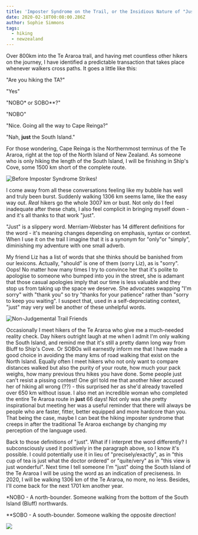 ```yaml
---
title: 'Imposter Syndrome on the Trail, or the Insidious Nature of "Just"'
date: 2020-02-18T00:08:00.286Z
author: Sophie Simmons
tags:
  - hiking
  - newzealand
---
```


Over 800km into the Te Araroa trail, and having met countless other hikers on the journey, I have identified a predictable transaction that takes place whenever walkers cross paths. It goes a little like this:

"Are you hiking the TA?"

"Yes"

"NOBO\* or SOBO\*\*?"

"NOBO"

"Nice. Going all the way to Cape Reinga?"

"Nah, **just** the South Island."

For those wondering, Cape Reinga is the Northernmost terminus of the Te Araroa, right at the top of the North Island of New Zealand. As someone who is only hiking the length of the South Island, I will be finishing in Ship's Cove, some 1500 km short of the complete route.

![](/img/TAselfie1.jpg "Before Imposter Syndrome Strikes!")

I come away from all these conversations feeling like my bubble has well and truly been burst. Suddenly walking 1306 km seems lame, like the easy way out. _Real_ hikers go the whole 3007 km or bust. Not only do I feel inadequate after these chats, I also feel complicit in bringing myself down - and it's all thanks to that work "just".

"Just" is a slippery word. Merriam-Webster has 14 different definitions for the word - it's meaning changes depending on emphasis, syntax or context. When I use it on the trail I imagine that it is a synonym for "only"or "simply", diminishing my adventure with one small adverb.

My friend Liz has a list of words that she thinks should be banished from our lexicons. Actually, "should" is one of them (sorry Liz), as is "sorry". Oops! No matter how many times I try to convince her that it's polite to apologise to someone who bumped into you in the street, she is adamant that those casual apologies imply that our time is less valuable and they stop us from taking up the space we deserve. She advocates swapping "I'm sorry" with "thank you" so try "thanks for your patience" rather than "sorry to keep you waiting". I suspect that, used in a self-depreciating context, "just" may very well be another of these unhelpful words.

![](/img/TAgroupshot.jpg "Non-Judgemental Trail Friends")

Occasionally I meet hikers of the Te Araroa who give me a much-needed reality check. Day hikers outright laugh at me when I admit I'm only walking the South Island, and remind me that it's still a pretty damn long way from Bluff to Ship's Cove. Or SOBOs will earnestly inform me that I have made a good choice in avoiding the many kms of road walking that exist on the North Island. Equally often I meet hikers who not only want to compare distances walked but also the purity of your route, how much your pack weighs, how many previous thru hikes you have done. Some people just can't resist a pissing contest! One girl told me that another hiker accused her of hiking all wrong (??) - this surprised her as she'd already travelled over 650 km without issue. I also met an incredible woman who completed the entire Te Araroa route in **just** 66 days! Not only was she pretty inspirational but meeting her was a useful reminder that there will always be people who are faster, fitter, better equipped and more hardcore than you. That being the case, maybe I can beat the hiking imposter syndrome that creeps in after the traditional Te Araroa exchange by changing my perception of the language used.

Back to those definitions of "just". What if I interpret the word differently? I subconsciously used it positively in the paragraph above, so I know it's possible. I could potentially use it in lieu of "precisely/exactly", as in "this cup of tea is just what the doctor ordered" or "quite/very" as in "this view is just wonderful". Next time I tell someone I'm "just" doing the South Island of the Te Araroa I will be using the word as an indication of preciseness. In 2020, I will be walking 1306 km of the Te Araroa, no more, no less. Besides, I'll come back for the next 1701 km another year.

\*NOBO - A north-bounder. Someone walking from the bottom of the South Island (Bluff) northwards.

\*\*SOBO - A south-bounder. Someone walking the opposite direction!

![](/img/TAlandscape1.jpg)

![]()

